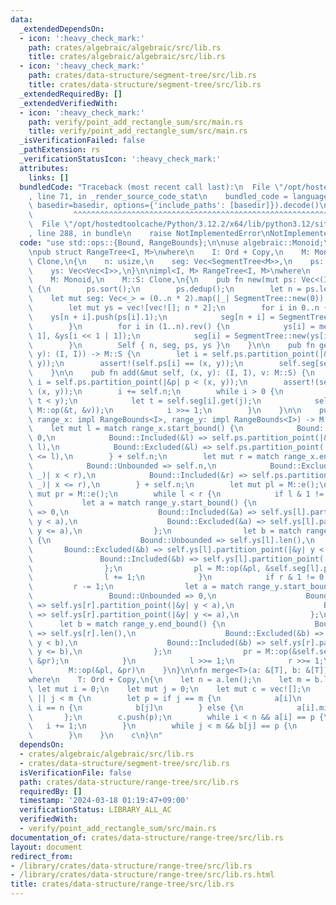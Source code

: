 ```yaml
---
data:
  _extendedDependsOn:
  - icon: ':heavy_check_mark:'
    path: crates/algebraic/algebraic/src/lib.rs
    title: crates/algebraic/algebraic/src/lib.rs
  - icon: ':heavy_check_mark:'
    path: crates/data-structure/segment-tree/src/lib.rs
    title: crates/data-structure/segment-tree/src/lib.rs
  _extendedRequiredBy: []
  _extendedVerifiedWith:
  - icon: ':heavy_check_mark:'
    path: verify/point_add_rectangle_sum/src/main.rs
    title: verify/point_add_rectangle_sum/src/main.rs
  _isVerificationFailed: false
  _pathExtension: rs
  _verificationStatusIcon: ':heavy_check_mark:'
  attributes:
    links: []
  bundledCode: "Traceback (most recent call last):\n  File \"/opt/hostedtoolcache/Python/3.12.2/x64/lib/python3.12/site-packages/onlinejudge_verify/documentation/build.py\"\
    , line 71, in _render_source_code_stat\n    bundled_code = language.bundle(stat.path,\
    \ basedir=basedir, options={'include_paths': [basedir]}).decode()\n          \
    \         ^^^^^^^^^^^^^^^^^^^^^^^^^^^^^^^^^^^^^^^^^^^^^^^^^^^^^^^^^^^^^^^^^^^^^^^^^^^^^^^^^\n\
    \  File \"/opt/hostedtoolcache/Python/3.12.2/x64/lib/python3.12/site-packages/onlinejudge_verify/languages/rust.py\"\
    , line 288, in bundle\n    raise NotImplementedError\nNotImplementedError\n"
  code: "use std::ops::{Bound, RangeBounds};\n\nuse algebraic::Monoid;\nuse segment_tree::SegmentTree;\n\
    \npub struct RangeTree<I, M>\nwhere\n    I: Ord + Copy,\n    M: Monoid,\n    M::S:\
    \ Clone,\n{\n    n: usize,\n    seg: Vec<SegmentTree<M>>,\n    ps: Vec<(I, I)>,\n\
    \    ys: Vec<Vec<I>>,\n}\n\nimpl<I, M> RangeTree<I, M>\nwhere\n    I: Ord + Copy,\n\
    \    M: Monoid,\n    M::S: Clone,\n{\n    pub fn new(mut ps: Vec<(I, I)>) -> Self\
    \ {\n        ps.sort();\n        ps.dedup();\n        let n = ps.len();\n    \
    \    let mut seg: Vec<_> = (0..n * 2).map(|_| SegmentTree::new(0)).collect();\n\
    \        let mut ys = vec![vec![]; n * 2];\n        for i in 0..n {\n        \
    \    ys[n + i].push(ps[i].1);\n            seg[n + i] = SegmentTree::new(1);\n\
    \        }\n        for i in (1..n).rev() {\n            ys[i] = merge(&ys[i <<\
    \ 1], &ys[i << 1 | 1]);\n            seg[i] = SegmentTree::new(ys[i].len());\n\
    \        }\n        Self { n, seg, ps, ys }\n    }\n\n    pub fn get(&self, (x,\
    \ y): (I, I)) -> M::S {\n        let i = self.ps.partition_point(|&p| p < (x,\
    \ y));\n        assert!(self.ps[i] == (x, y));\n        self.seg[self.n + i].get(0)\n\
    \    }\n\n    pub fn add(&mut self, (x, y): (I, I), v: M::S) {\n        let mut\
    \ i = self.ps.partition_point(|&p| p < (x, y));\n        assert!(self.ps[i] ==\
    \ (x, y));\n        i += self.n;\n        while i > 0 {\n            let j = self.ys[i].partition_point(|&t|\
    \ t < y);\n            let t = self.seg[i].get(j);\n            self.seg[i].set(j,\
    \ M::op(&t, &v));\n            i >>= 1;\n        }\n    }\n\n    pub fn prod(&self,\
    \ range_x: impl RangeBounds<I>, range_y: impl RangeBounds<I>) -> M::S {\n    \
    \    let mut l = match range_x.start_bound() {\n            Bound::Unbounded =>\
    \ 0,\n            Bound::Included(&l) => self.ps.partition_point(|&(x, _)| x <\
    \ l),\n            Bound::Excluded(&l) => self.ps.partition_point(|&(x, _)| x\
    \ <= l),\n        } + self.n;\n        let mut r = match range_x.end_bound() {\n\
    \            Bound::Unbounded => self.n,\n            Bound::Excluded(&r) => self.ps.partition_point(|&(x,\
    \ _)| x < r),\n            Bound::Included(&r) => self.ps.partition_point(|&(x,\
    \ _)| x <= r),\n        } + self.n;\n        let mut pl = M::e();\n        let\
    \ mut pr = M::e();\n        while l < r {\n            if l & 1 != 0 {\n     \
    \           let a = match range_y.start_bound() {\n                    Bound::Unbounded\
    \ => 0,\n                    Bound::Included(&a) => self.ys[l].partition_point(|&y|\
    \ y < a),\n                    Bound::Excluded(&a) => self.ys[l].partition_point(|&y|\
    \ y <= a),\n                };\n                let b = match range_y.end_bound()\
    \ {\n                    Bound::Unbounded => self.ys[l].len(),\n             \
    \       Bound::Excluded(&b) => self.ys[l].partition_point(|&y| y < b),\n     \
    \               Bound::Included(&b) => self.ys[l].partition_point(|&y| y <= b),\n\
    \                };\n                pl = M::op(&pl, &self.seg[l].prod(a..b));\n\
    \                l += 1;\n            }\n            if r & 1 != 0 {\n       \
    \         r -= 1;\n                let a = match range_y.start_bound() {\n   \
    \                 Bound::Unbounded => 0,\n                    Bound::Included(&a)\
    \ => self.ys[r].partition_point(|&y| y < a),\n                    Bound::Excluded(&a)\
    \ => self.ys[r].partition_point(|&y| y <= a),\n                };\n          \
    \      let b = match range_y.end_bound() {\n                    Bound::Unbounded\
    \ => self.ys[r].len(),\n                    Bound::Excluded(&b) => self.ys[r].partition_point(|&y|\
    \ y < b),\n                    Bound::Included(&b) => self.ys[r].partition_point(|&y|\
    \ y <= b),\n                };\n                pr = M::op(&self.seg[r].prod(a..b),\
    \ &pr);\n            }\n            l >>= 1;\n            r >>= 1;\n        }\n\
    \        M::op(&pl, &pr)\n    }\n}\n\nfn merge<T>(a: &[T], b: &[T]) -> Vec<T>\n\
    where\n    T: Ord + Copy,\n{\n    let n = a.len();\n    let m = b.len();\n   \
    \ let mut i = 0;\n    let mut j = 0;\n    let mut c = vec![];\n    while i < n\
    \ || j < m {\n        let p = if j == m {\n            a[i]\n        } else if\
    \ i == n {\n            b[j]\n        } else {\n            a[i].min(b[j])\n \
    \       };\n        c.push(p);\n        while i < n && a[i] == p {\n         \
    \   i += 1;\n        }\n        while j < m && b[j] == p {\n            j += 1;\n\
    \        }\n    }\n    c\n}\n"
  dependsOn:
  - crates/algebraic/algebraic/src/lib.rs
  - crates/data-structure/segment-tree/src/lib.rs
  isVerificationFile: false
  path: crates/data-structure/range-tree/src/lib.rs
  requiredBy: []
  timestamp: '2024-03-18 01:19:47+09:00'
  verificationStatus: LIBRARY_ALL_AC
  verifiedWith:
  - verify/point_add_rectangle_sum/src/main.rs
documentation_of: crates/data-structure/range-tree/src/lib.rs
layout: document
redirect_from:
- /library/crates/data-structure/range-tree/src/lib.rs
- /library/crates/data-structure/range-tree/src/lib.rs.html
title: crates/data-structure/range-tree/src/lib.rs
---
```

